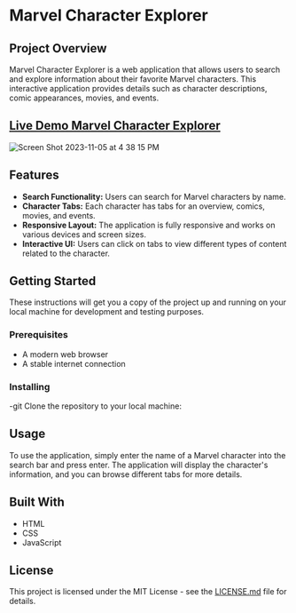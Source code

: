 # Marvel Character Explorer

## Project Overview

Marvel Character Explorer is a web application that allows users to search and explore information about their favorite Marvel characters. This interactive application provides details such as character descriptions, comic appearances, movies, and events.
## [Live Demo Marvel Character Explorer](https://tanyaa-a.github.io/Marvel_Api-project/)
![Screen Shot 2023-11-05 at 4 38 15 PM](https://github.com/Tanyaa-a/Marvel_Api-project/assets/120506794/b350c182-9fc5-4bfe-9445-8202f3f33fee)

## Features

- **Search Functionality:** Users can search for Marvel characters by name.
- **Character Tabs:** Each character has tabs for an overview, comics, movies, and events.
- **Responsive Layout:** The application is fully responsive and works on various devices and screen sizes.
- **Interactive UI:** Users can click on tabs to view different types of content related to the character.

## Getting Started

These instructions will get you a copy of the project up and running on your local machine for development and testing purposes.

### Prerequisites

- A modern web browser
- A stable internet connection

### Installing

-git Clone the repository to your local machine:
   

## Usage

To use the application, simply enter the name of a Marvel character into the search bar and press enter. The application will display the character's information, and you can browse different tabs for more details.

## Built With

- HTML 
- CSS 
- JavaScript 


## License

This project is licensed under the MIT License - see the [LICENSE.md](LICENSE.md) file for details.


